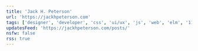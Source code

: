 ```yaml
---
title: 'Jack H. Peterson'
url: 'https://jackhpeterson.com'
tags: ['designer', 'developer', 'css', 'ui/ux', 'js', 'web', 'elm', '11ty', '']
updatesFeed: 'https://jackhpeterson.com/posts/'
nsfw: false
rss: true
---
```

